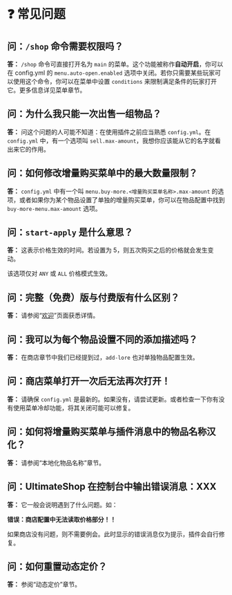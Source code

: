 # ❓ 常见问题

## 问：`/shop` 命令需要权限吗？

**答：** `/shop` 命令可直接打开名为 `main` 的菜单。这个功能被称作**自动开启**，你可以在 config.yml 的 `menu.auto-open.enabled` 选项中关闭。若你只需要某些玩家可以使用这个命令，你可以在菜单中设置 `conditions` 来限制满足条件的玩家打开它。更多信息详见菜单章节。

## 问：为什么我只能一次出售一组物品？

**答：** 问这个问题的人可能不知道：在使用插件之前应当熟悉 `config.yml`。在 `config.yml` 中，有一个选项叫 `sell.max-amount`，我想你应该能从它的名字就看出来它的作用。

## 问：如何修改增量购买菜单中的最大数量限制？

**答：** `config.yml` 中有一个叫 `menu.buy-more.<增量购买菜单名称>.max-amount` 的选项，或者如果你为某个物品设置了单独的增量购买菜单，你可以在物品配置中找到 `buy-more-menu.max-amount` 选项。

## 问：`start-apply` 是什么意思？

**答：** 这表示价格生效的时间。若设置为 5，则五次购买之后的价格就会发生变动。

该选项仅对 `ANY` 或 `ALL` 价格模式生效。


## 问：完整（免费）版与付费版有什么区别？

**答：** 请参阅“[欢迎](welcome.md#付费版本和免费版本的区别)”页面获悉详情。

## 问：我可以为每个物品设置不同的添加描述吗？

**答：** 在商店章节中我们已经提到过，`add-lore` 也对单独物品配置生效。

## 问：商店菜单打开一次后无法再次打开！

**答：** 请确保 `config.yml` 是最新的。如果没有，请尝试更新。或者检查一下你有没有使用菜单冷却功能，将其关闭可能可以修复。

## 问：如何将增量购买菜单与插件消息中的物品名称汉化？

**答：** 请参阅“本地化物品名称”章节。

## 问：UltimateShop 在控制台中输出错误消息：XXX

**答：** 它一般会说明遇到了什么问题。如：

**错误：商店配置中无法读取价格部分！！**

如果商店没有问题，则不需要例会。此时显示的错误消息仅为提示，插件会自行修复。

## 问：如何重置动态定价？

**答：** 参阅“动态定价”章节。